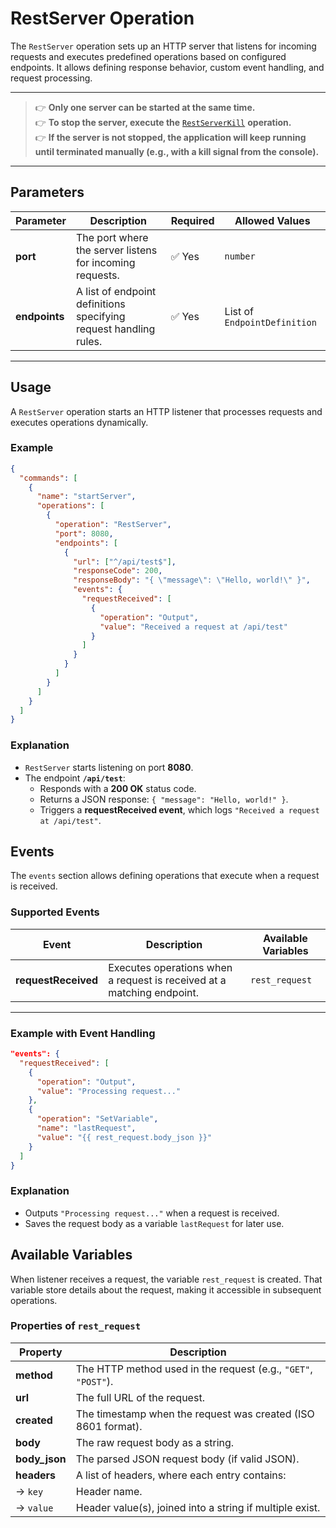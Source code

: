 # RestServer Operation

The `RestServer` operation sets up an HTTP server that listens for incoming requests and executes predefined operations based on configured endpoints. It allows defining response behavior, custom event handling, and request processing.

---

> 👉 **Only one server can be started at the same time.**  
> 👉 **To stop the server, execute the** [`RestServerKill`](operation-restserverkill.md) **operation.**  
> 👉 **If the server is not stopped, the application will keep running until terminated manually (e.g., with a kill signal from the console).**

---

## Parameters

| Parameter   | Description                                                      | Required | Allowed Values                    |
|------------|------------------------------------------------------------------|----------|----------------------------------|
| **port**   | The port where the server listens for incoming requests.         | ✅ Yes   | `number`                         |
| **endpoints** | A list of endpoint definitions specifying request handling rules. | ✅ Yes   | List of `EndpointDefinition` |

---

## Usage

A `RestServer` operation starts an HTTP listener that processes requests and executes operations dynamically.

### **Example**
```json
{
  "commands": [
    {
      "name": "startServer",
      "operations": [
        {
          "operation": "RestServer",
          "port": 8080,
          "endpoints": [
            {
              "url": ["^/api/test$"],
              "responseCode": 200,
              "responseBody": "{ \"message\": \"Hello, world!\" }",
              "events": {
                "requestReceived": [
                  {
                    "operation": "Output",
                    "value": "Received a request at /api/test"
                  }
                ]
              }
            }
          ]
        }
      ]
    }
  ]
}
```

### Explanation
- `RestServer` starts listening on port **8080**.
- The endpoint **`/api/test`**:
    - Responds with a **200 OK** status code.
    - Returns a JSON response: `{ "message": "Hello, world!" }`.
    - Triggers a **requestReceived event**, which logs `"Received a request at /api/test"`.

## Events

The `events` section allows defining operations that execute when a request is received.

### **Supported Events**
| Event             | Description                                    | Available Variables |
|------------------|--------------------------------|------------------|
| **requestReceived** | Executes operations when a request is received at a matching endpoint. | `rest_request` |

---

### Example with Event Handling
```json
"events": {
  "requestReceived": [
    {
      "operation": "Output",
      "value": "Processing request..."
    },
    {
      "operation": "SetVariable",
      "name": "lastRequest",
      "value": "{{ rest_request.body_json }}"
    }
  ]
}
```
### Explanation
- Outputs `"Processing request..."` when a request is received.
- Saves the request body as a variable `lastRequest` for later use.

## Available Variables

When listener receives a request, the variable `rest_request` is created. That variable store details about the request, making it accessible in subsequent operations.

### Properties of `rest_request`
| Property | Description |
|----------|-------------|
| **method** | The HTTP method used in the request (e.g., `"GET"`, `"POST"`). |
| **url** | The full URL of the request. |
| **created** | The timestamp when the request was created (ISO 8601 format). |
| **body** | The raw request body as a string. |
| **body_json** | The parsed JSON request body (if valid JSON). |
| **headers** | A list of headers, where each entry contains: |
| → `key` | Header name. |
| → `value` | Header value(s), joined into a string if multiple exist. |
